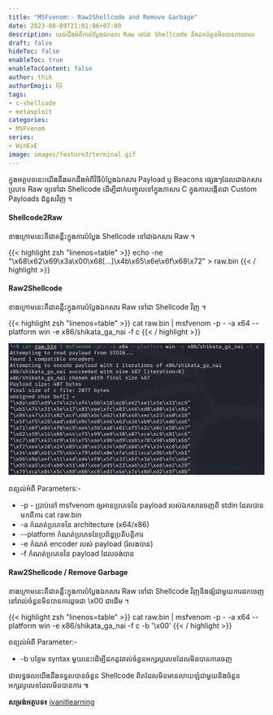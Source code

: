 ```yaml
---
title: "MSFvenom:- Raw2Shellcode and Remove Garbage"
date: 2023-08-09T21:01:06+07:00
description: យល់ដឹងអំពីការបំប្លែងឯកសារ Raw ទៅជា Shellcode និងដកចំនួនមិនបានការចោល
draft: false
hideToc: false
enableToc: true
enableTocContent: false
author: thik
authorEmoji: 🐱
tags: 
- c-shellcode
- metasploit
categories:
- MSFvenom
series:
- WinExE
image: images/feature3/terminal.gif
---
```


ក្នុងអត្ថបទនេះយើងនឹងមកដឹងអំពីវិធីបំប្លែង​ឯកសារ Payload ឫ Beacons ផ្សេងៗដែលជាឯកសារប្រភេទ Raw ឲ្យទៅជា Shellcode ដើម្បីដាក់បញ្ចូលទៅក្នុងភាសារ C ក្នុងការបង្កើតជា Custom Payloads ជំនួសវិញ ។

#### Shellcode2Raw
ខាងក្រោមនេះគឺជាគន្លឹះក្នុងការបំប្លែង Shellcode ទៅជាឯកសារ Raw ។

{{< highlight zsh "linenos=table" >}}
echo -ne "\x68\x62\x69\x3a\x00\x68[...]\x4b\x65\x6e\x6f\x68\x72" > raw.bin
{{< / highlight >}}

#### Raw2Shellcode
ខាងក្រោមនេះគឺជាគន្លឹះក្នុងការបំប្លែងឯកសារ Raw ទៅជា Shellcode វិញ ។

{{< highlight zsh "linenos=table" >}}
cat raw.bin | msfvenom -p - -a x64 --platform win -e x86/shikata_ga_nai -f c
{{< / highlight >}}

![Raw2Shellcode](/en/posts/img/2023/08/raw2shellcode/raw2shellcode-1.png)

ពន្យល់អំពី Parameters:-
- -p - ប្រាប់ទៅ msfvenom ឲ្យអានប្រភេទនៃ​ payload របស់ឯកសារចេញពី stdin ដែលបានមកពីការ cat raw.bin
- -a កំណត់ប្រភេទនៃ architecture (x64/x86)
- --platform កំណត់ប្រភេទនែប្រព័ន្ធប្រតិបត្តិការ
- -e កំណត់ encoder របស់ payload (រំលងបាន)
- -f កំណត់ប្រភេទនៃ payload ដែលចង់បាន

#### Raw2Shellcode / Remove Garbage
ខាងក្រោមនេះគឺជាគន្លឹះក្នុងការបំប្លែងឯកសារ Raw ទៅជា Shellcode វិញនិងផ្សំជាមួយការដកចេញនៅរាល់ចំនួនមិនបានការដូចជា \x00 ជាដើម ។

{{< highlight zsh "linenos=table" >}}
cat raw.bin | msfvenom -p - -a x64 --platform win -e x86/shikata_ga_nai -f c -b '\x00'
{{< / highlight >}}

ពន្យល់អំពី Parameter:-
- -b បន្ថែម syntax មួយនេះដើម្បីដកនូវរាល់ចំនួនអក្សរឫលេខដែលមិនបានការចេញ

ជាលទ្ធផលយើងនឹងទទួលបានចំនួន Shellcode ពិតដែលមិនមានលាយឡំជាមួយនិងចំនួនអក្សរឫលេខដែលមិនបានការ​ ៕

<b>សម្រង់អត្ថបទ៖</b> [ivanitlearning](https://ivanitlearning.wordpress.com/2018/10/14/shellcoding-with-msfvenom/)